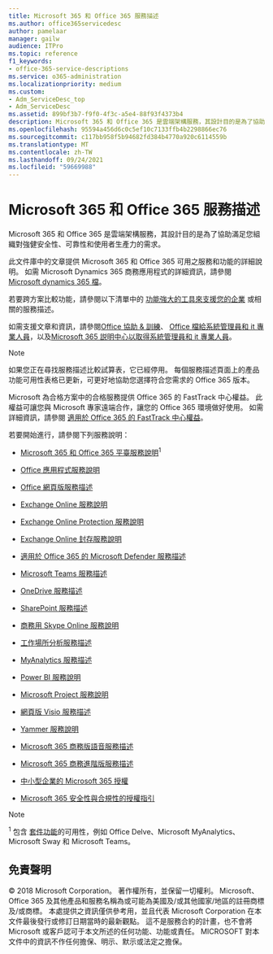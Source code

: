 ```yaml
---
title: Microsoft 365 和 Office 365 服務描述
ms.author: office365servicedesc
author: pamelaar
manager: gailw
audience: ITPro
ms.topic: reference
f1_keywords:
- office-365-service-descriptions
ms.service: o365-administration
ms.localizationpriority: medium
ms.custom:
- Adm_ServiceDesc_top
- Adm_ServiceDesc
ms.assetid: 899bf3b7-f9f0-4f3c-a5e4-88f93f4373b4
description: Microsoft 365 和 Office 365 是雲端架構服務，其設計目的是為了協助滿足您組織對強健安全性、可靠性和使用者生產力的需求。
ms.openlocfilehash: 95594a456d6c0c5ef10c7133ffb4b2298866ec76
ms.sourcegitcommit: c117bb958f5b94682fd384b4770a920c6114559b
ms.translationtype: MT
ms.contentlocale: zh-TW
ms.lasthandoff: 09/24/2021
ms.locfileid: "59669988"
---
```

# <a name="microsoft-365-and-office-365-service-descriptions"></a>Microsoft 365 和 Office 365 服務描述 

Microsoft 365 和 Office 365 是雲端架構服務，其設計目的是為了協助滿足您組織對強健安全性、可靠性和使用者生產力的需求。 
  
此文件庫中的文章提供 Microsoft 365 和 Office 365 可用之服務和功能的詳細說明。 如需 Microsoft Dynamics 365 商務應用程式的詳細資訊，請參閱 [Microsoft dynamics 365 檔](/dynamics365/)。

若要跨方案比較功能，請參閱以下清單中的 [功能強大的工具來支援您的企業](https://go.microsoft.com/fwlink/?LinkID=799177&amp;clcid=0x409) 或相關的服務描述。 
  
如需支援文章和資訊，請參閱[Office 協助 & 訓練](https://support.office.com/)、 [Office 檔給系統管理員和 it 專業人員](/office/)，以及[Microsoft 365 説明中心以取得系統管理員和 it 專業人員](/microsoft-365/)。
  
> [!NOTE]
> 如果您正在尋找服務描述比較試算表，它已經停用。 每個服務描述頁面上的產品功能可用性表格已更新，可更好地協助您選擇符合您需求的 Office 365 版本。 
  
Microsoft 為合格方案中的合格服務提供 Office 365 的 FastTrack 中心權益。 此權益可讓您與 Microsoft 專家遠端合作，讓您的 Office 365 環境做好使用。 如需詳細資訊，請參閱 [適用於 Office 365 的 FastTrack 中心權益](/fasttrack/O365-fasttrack-benefit-for-office-365)。
  
若要開始進行，請參閱下列服務說明：
  
- [Microsoft 365 和 Office 365 平臺服務說明](office-365-platform-service-description/office-365-platform-service-description.md)<sup>1</sup>

- [Office 應用程式服務說明](office-applications-service-description/office-applications-service-description.md)

- [ Office 網頁版服務描述](office-online-service-description/office-online-service-description.md)

- [Exchange Online 服務說明](exchange-online-service-description/exchange-online-service-description.md)

- [Exchange Online Protection 服務說明](exchange-online-protection-service-description/exchange-online-protection-service-description.md)

- [Exchange Online 封存服務說明](exchange-online-archiving-service-description/exchange-online-archiving-service-description.md)

- [適用於 Office 365 的 Microsoft Defender 服務描述](office-365-advanced-threat-protection-service-description.md)

- [Microsoft Teams 服務描述](teams-service-description.md)

- [OneDrive 服務描述](onedrive-for-business-service-description.md)

- [SharePoint 服務描述](sharepoint-online-service-description/sharepoint-online-service-description.md)

- [商務用 Skype Online 服務說明](skype-for-business-online-service-description/skype-for-business-online-service-description.md)

- [工作場所分析服務描述](workplace-analytics-service-description.md)

- [MyAnalytics 服務描述](mya-service-description.md)

- [Power BI 服務說明](power-bi-service-description.md)

- [Microsoft Project 服務說明](project-online-service-description/project-online-service-description.md)

- [網頁版 Visio 服務描述](visio-online-service-description/visio-online-service-description.md)

- [Yammer 服務說明](yammer-service-description/yammer-service-description.md)

- [Microsoft 365 商務版語音服務描述](microsoft-365-business-voice-service-description.md)

- [Microsoft 365 商務進階版服務描述](microsoft-365-service-descriptions/microsoft-365-business-service-description.md)

- [中小型企業的 Microsoft 365 授權](microsoft-365-service-descriptions/licensing-microsoft-365-in-smb.md)

- [Microsoft 365 安全性與合規性的授權指引](microsoft-365-service-descriptions/microsoft-365-tenantlevel-services-licensing-guidance/microsoft-365-security-compliance-licensing-guidance.md)


> [!NOTE]
> <sup>1</sup> 包含 [套件功能](./office-365-platform-service-description/office-365-suite-features.md)的可用性，例如 Office Delve、Microsoft MyAnalytics、Microsoft Sway 和 Microsoft Teams。
  
## <a name="disclaimer"></a>免責聲明

&copy; 2018 Microsoft Corporation。 著作權所有，並保留一切權利。 Microsoft、Office 365 及其他產品和服務名稱為或可能為美國及/或其他國家/地區的註冊商標及/或商標。 本處提供之資訊僅供參考用，並且代表 Microsoft Corporation 在本文件最後發行或修訂日期當時的最新觀點。 這不是服務合約的計畫，也不會將 Microsoft 或客戶認可于本文所述的任何功能、功能或責任。 MICROSOFT 對本文件中的資訊不作任何擔保、明示、默示或法定之擔保。
